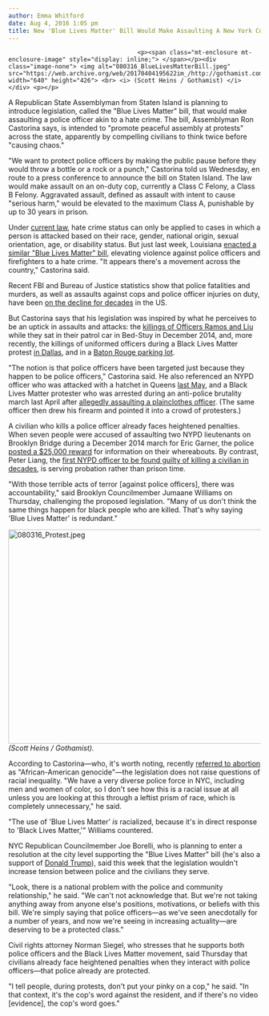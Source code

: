 ```yaml
---
author: Emma Whitford
date: Aug 4, 2016 1:05 pm
title: New 'Blue Lives Matter' Bill Would Make Assaulting A New York Cop A Hate Crime
---
```


	
										<p><span class="mt-enclosure mt-enclosure-image" style="display: inline;"> </span></p><div class="image-none"> <img alt="080316_BlueLivesMatterBill.jpeg" src="https://web.archive.org/web/20170404195622im_/http://gothamist.com/attachments/nyc_ewhitford/080316_BlueLivesMatterBill.jpeg" width="640" height="426"> <br> <i> (Scott Heins / Gothamist) </i></div> <p></p>

<p>A Republican State Assemblyman from Staten Island is planning to introduce legislation, called the &quot;Blue Lives Matter&quot; bill, that would make assaulting a police officer akin to a hate crime. The bill, Assemblyman Ron Castorina says, is intended to &quot;promote peaceful assembly at protests&quot; across the state, apparently by compelling civilians to think twice before &quot;causing chaos.&quot; </p>

<p>&quot;We want to protect police officers by making the public pause before they would throw a bottle or a rock or a punch,&quot; Castorina told us Wednesday, en route to a press conference to announce the bill on Staten Island. The law would make assault on an on-duty cop, currently a Class C Felony, a Class B Felony. Aggravated assault, defined as assault with intent to cause &quot;serious harm,&quot; would be elevated to the maximum Class A, punishable by up to 30 years in prison. </p>

<p>Under <a href="https://web.archive.org/web/20170404195622/http://codes.findlaw.com/ny/penal-law/pen-sect-485-05.html">current law</a>, hate crime status can only be applied to cases in which a person is attacked based on their race, gender, national origin, sexual orientation, age, or disability status. But just last week, Louisiana <a href="https://web.archive.org/web/20170404195622/http://theslot.jezebel.com/louisiana-blue-lives-matter-bill-would-make-violence-ag-1776043485">enacted a similar &quot;Blue Lives Matter&quot; bill</a>, elevating violence against police officers and firefighters to a hate crime. &quot;It appears there&apos;s a movement across the country,&quot; Castorina said. </p>

<p>Recent FBI and Bureau of Justice statistics show that police fatalities and murders, as well as assaults against cops and police officer injuries on duty, have been <a href="https://web.archive.org/web/20170404195622/http://www.newsweek.com/it-has-never-been-safer-be-cop-372025">on the decline for decades</a> in the US. </p>

<p>But Castorina says that his legislation was inspired by what he perceives to be an uptick in assaults and attacks: the <a href="https://web.archive.org/web/20170404195622/http://gothamist.com/2014/12/20/two_police_officers_shot_in_the_hea.php">killings of Officers Ramos and Liu</a> while they sat in their patrol car in Bed-Stuy in December 2014, and, more recently, the killings of uniformed officers during a Black Lives Matter protest <a href="https://web.archive.org/web/20170404195622/http://gothamist.com/2016/07/09/sniper_who_killed_5_dallas_police_o.php">in Dallas</a>, and in a <a href="https://web.archive.org/web/20170404195622/http://www.cnn.com/2016/07/17/us/baton-route-police-shooting/">Baton Rouge parking lot</a>. </p>

<p>&quot;The notion is that police officers have been targeted just because they happen to be police officers,&quot; Castorina said. He also referenced an NYPD officer who was attacked with a hatchet in Queens <a href="https://web.archive.org/web/20170404195622/http://www.nbcnewyork.com/news/local/Hatchet-Attack-Lone-Wolf-Terrorist-Officer-Healey-Queens-Zale-Thompson-Police-NYPD-Shooting-Attack-302630961.html">last May</a>, and a Black Lives Matter protester who was arrested during an anti-police brutality march last April after <a href="https://web.archive.org/web/20170404195622/http://gothamist.com/2015/04/15/shut_down_14_protest_arrest.php#photo-1">allegedly assaulting a plainclothes officer</a>. (The same officer then drew his firearm and pointed it into a crowd of protesters.)</p>

<p>A civilian who kills a police officer already faces heightened penalties. When seven people were accused of assaulting two NYPD lieutenants on Brooklyn Bridge during a December 2014 march for Eric Garner, the police<a href="https://web.archive.org/web/20170404195622/http://www.nytimes.com/2014/12/19/nyregion/protester-sought-in-assault-on-police-officers-surrenders.html?_r=0"> posted a $25,000 reward</a> for information on their whereabouts. By contrast, Peter Liang, the <a href="https://web.archive.org/web/20170404195622/http://gothamist.com/2016/02/11/nypd_cop_found_verdict.php">first NYPD officer to be found guilty of killing a civilian in decades</a>, is serving probation rather than prison time. </p>

<p>&quot;With those terrible acts of terror [against police officers], there was accountability,&quot; said Brooklyn Councilmember Jumaane Williams on Thursday, challenging the proposed legislation. &quot;Many of us don&apos;t think the same things happen for black people who are killed. That&apos;s why saying &apos;Blue Lives Matter&apos; is redundant.&quot; </p>

<p><span class="mt-enclosure mt-enclosure-image" style="display: inline;"> </span></p><div class="image-none"> <img alt="080316_Protest.jpeg" src="https://web.archive.org/web/20170404195622im_/http://gothamist.com/attachments/nyc_ewhitford/080316_Protest.jpeg" width="640" height="427"> <br> <i> (Scott Heins / Gothamist). </i></div> <p></p>

<p>According to Castorina&#x2014;who, it&apos;s worth noting, recently <a href="https://web.archive.org/web/20170404195622/http://www.lifenews.com/2016/06/08/legislator-calls-abortion-african-american-genocide-because-so-many-black-babies-are-aborted/">referred to abortion</a> as &quot;African-American genocide&quot;&#x2014;the legislation does not raise questions of racial inequality. &quot;We have a very diverse police force in NYC, including men and women of color, so I don&apos;t see how this is a racial issue at all unless you are looking at this through a leftist prism of race, which is completely unnecessary,&quot; he said. </p>

<p>&quot;The use of &apos;Blue Lives Matter&apos; <em>is</em> racialized, because it&apos;s in direct response to &apos;Black Lives Matter,&apos;&quot; Williams countered.</p>

<p>NYC Republican Councilmember Joe Borelli, who is planning to enter a resolution at the city level supporting the &quot;Blue Lives Matter&quot; bill (he&apos;s also a support of <a href="https://web.archive.org/web/20170404195622/http://www.wsj.com/articles/donald-trump-supporter-wages-lonely-fight-on-liberal-new-york-city-council-1463184329">Donald Trump</a>), said this week that the legislation wouldn&apos;t increase tension between police and the civilians they serve. </p>

<p>&quot;Look, there is a national problem with the police and community relationship,&quot; he said. &quot;We can&apos;t not acknowledge that. But we&apos;re not taking anything away from anyone else&apos;s positions, motivations, or beliefs with this bill. We&apos;re simply saying that police officers&#x2014;as we&apos;ve seen anecdotally for a number of years, and now we&apos;re seeing in increasing actuality&#x2014;are deserving to be a protected class.&quot;</p>

<p>Civil rights attorney Norman Siegel, who stresses that he supports both police officers and the Black Lives Matter movement, said Thursday that civilians already face heightened penalties when they interact with police officers&#x2014;that police already are protected. </p>

<p>&quot;I tell people, during protests, don&apos;t put your pinky on a cop,&quot; he said. &quot;In that context, it&apos;s the cop&apos;s word against the resident, and if there&apos;s no video [evidence], the cop&apos;s word goes.&quot; </p>					
										
									
				